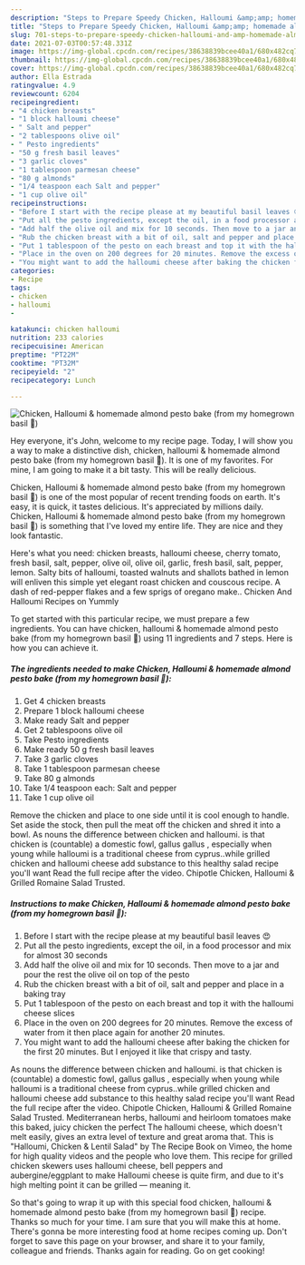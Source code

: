```yaml
---
description: "Steps to Prepare Speedy Chicken, Halloumi &amp;amp; homemade almond pesto bake (from my homegrown basil 🌿)"
title: "Steps to Prepare Speedy Chicken, Halloumi &amp;amp; homemade almond pesto bake (from my homegrown basil 🌿)"
slug: 701-steps-to-prepare-speedy-chicken-halloumi-and-amp-homemade-almond-pesto-bake-from-my-homegrown-basil
date: 2021-07-03T00:57:48.331Z
image: https://img-global.cpcdn.com/recipes/38638839bcee40a1/680x482cq70/chicken-halloumi-homemade-almond-pesto-bake-from-my-homegrown-basil-recipe-main-photo.jpg
thumbnail: https://img-global.cpcdn.com/recipes/38638839bcee40a1/680x482cq70/chicken-halloumi-homemade-almond-pesto-bake-from-my-homegrown-basil-recipe-main-photo.jpg
cover: https://img-global.cpcdn.com/recipes/38638839bcee40a1/680x482cq70/chicken-halloumi-homemade-almond-pesto-bake-from-my-homegrown-basil-recipe-main-photo.jpg
author: Ella Estrada
ratingvalue: 4.9
reviewcount: 6204
recipeingredient:
- "4 chicken breasts"
- "1 block halloumi cheese"
- " Salt and pepper"
- "2 tablespoons olive oil"
- " Pesto ingredients"
- "50 g fresh basil leaves"
- "3 garlic cloves"
- "1 tablespoon parmesan cheese"
- "80 g almonds"
- "1/4 teaspoon each Salt and pepper"
- "1 cup olive oil"
recipeinstructions:
- "Before I start with the recipe please at my beautiful basil leaves 😍"
- "Put all the pesto ingredients, except the oil, in a food processor and mix for almost 30 seconds"
- "Add half the olive oil and mix for 10 seconds. Then move to a jar and pour the rest the olive oil on top of the pesto"
- "Rub the chicken breast with a bit of oil, salt and pepper and place in a baking tray"
- "Put 1 tablespoon of the pesto on each breast and top it with the halloumi cheese slices"
- "Place in the oven on 200 degrees for 20 minutes. Remove the excess of water from it then place again for another 20 minutes."
- "You might want to add the halloumi cheese after baking the chicken for the first 20 minutes. But I enjoyed it like that crispy and tasty."
categories:
- Recipe
tags:
- chicken
- halloumi
- 

katakunci: chicken halloumi  
nutrition: 233 calories
recipecuisine: American
preptime: "PT22M"
cooktime: "PT32M"
recipeyield: "2"
recipecategory: Lunch

---
```



![Chicken, Halloumi &amp; homemade almond pesto bake (from my homegrown basil 🌿)](https://img-global.cpcdn.com/recipes/38638839bcee40a1/680x482cq70/chicken-halloumi-homemade-almond-pesto-bake-from-my-homegrown-basil-recipe-main-photo.jpg)

Hey everyone, it's John, welcome to my recipe page. Today, I will show you a way to make a distinctive dish, chicken, halloumi &amp; homemade almond pesto bake (from my homegrown basil 🌿). It is one of my favorites. For mine, I am going to make it a bit tasty. This will be really delicious.

Chicken, Halloumi &amp; homemade almond pesto bake (from my homegrown basil 🌿) is one of the most popular of recent trending foods on earth. It's easy, it is quick, it tastes delicious. It's appreciated by millions daily. Chicken, Halloumi &amp; homemade almond pesto bake (from my homegrown basil 🌿) is something that I've loved my entire life. They are nice and they look fantastic.

Here&#39;s what you need: chicken breasts, halloumi cheese, cherry tomato, fresh basil, salt, pepper, olive oil, olive oil, garlic, fresh basil, salt, pepper, lemon. Salty bits of halloumi, toasted walnuts and shallots bathed in lemon will enliven this simple yet elegant roast chicken and couscous recipe. A dash of red-pepper flakes and a few sprigs of oregano make.. Chicken And Halloumi Recipes on Yummly


To get started with this particular recipe, we must prepare a few ingredients. You can have chicken, halloumi &amp; homemade almond pesto bake (from my homegrown basil 🌿) using 11 ingredients and 7 steps. Here is how you can achieve it.

<!--inarticleads1-->

##### The ingredients needed to make Chicken, Halloumi &amp; homemade almond pesto bake (from my homegrown basil 🌿):

1. Get 4 chicken breasts
1. Prepare 1 block halloumi cheese
1. Make ready  Salt and pepper
1. Get 2 tablespoons olive oil
1. Take  Pesto ingredients
1. Make ready 50 g fresh basil leaves
1. Take 3 garlic cloves
1. Take 1 tablespoon parmesan cheese
1. Take 80 g almonds
1. Take 1/4 teaspoon each: Salt and pepper
1. Take 1 cup olive oil


Remove the chicken and place to one side until it is cool enough to handle. Set aside the stock, then pull the meat off the chicken and shred it into a bowl. As nouns the difference between chicken and halloumi. is that chicken is (countable) a domestic fowl, gallus gallus , especially when young while halloumi is a traditional cheese from cyprus..while grilled chicken and halloumi cheese add substance to this healthy salad recipe you&#39;ll want Read the full recipe after the video. Chipotle Chicken, Halloumi &amp; Grilled Romaine Salad Trusted. 

<!--inarticleads2-->

##### Instructions to make Chicken, Halloumi &amp; homemade almond pesto bake (from my homegrown basil 🌿):

1. Before I start with the recipe please at my beautiful basil leaves 😍
1. Put all the pesto ingredients, except the oil, in a food processor and mix for almost 30 seconds
1. Add half the olive oil and mix for 10 seconds. Then move to a jar and pour the rest the olive oil on top of the pesto
1. Rub the chicken breast with a bit of oil, salt and pepper and place in a baking tray
1. Put 1 tablespoon of the pesto on each breast and top it with the halloumi cheese slices
1. Place in the oven on 200 degrees for 20 minutes. Remove the excess of water from it then place again for another 20 minutes.
1. You might want to add the halloumi cheese after baking the chicken for the first 20 minutes. But I enjoyed it like that crispy and tasty.


As nouns the difference between chicken and halloumi. is that chicken is (countable) a domestic fowl, gallus gallus , especially when young while halloumi is a traditional cheese from cyprus..while grilled chicken and halloumi cheese add substance to this healthy salad recipe you&#39;ll want Read the full recipe after the video. Chipotle Chicken, Halloumi &amp; Grilled Romaine Salad Trusted. Mediterranean herbs, halloumi and heirloom tomatoes make this baked, juicy chicken the perfect The halloumi cheese, which doesn&#39;t melt easily, gives an extra level of texture and great aroma that. This is &#34;Halloumi, Chicken &amp; Lentil Salad&#34; by The Recipe Book on Vimeo, the home for high quality videos and the people who love them. This recipe for grilled chicken skewers uses halloumi cheese, bell peppers and aubergine/eggplant to make Halloumi cheese is quite firm, and due to it&#39;s high melting point it can be grilled — meaning it. 

So that's going to wrap it up with this special food chicken, halloumi &amp; homemade almond pesto bake (from my homegrown basil 🌿) recipe. Thanks so much for your time. I am sure that you will make this at home. There's gonna be more interesting food at home recipes coming up. Don't forget to save this page on your browser, and share it to your family, colleague and friends. Thanks again for reading. Go on get cooking!
